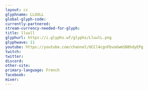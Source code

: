```yaml
---
layout: cc
glyphname: LLUULL
global-glyph-code: 
currently-partnered: 
stream-currency-needed-for-glyph: 
title: lluull
glyphurl: https://i.glyphs.wf/glyphs/LluulL.png
glyphwave: 11
youtube: https://youtube.com/channel/UCCl4cgnFbvoUwmSB8hdyEPg
twitch: 
twitter: 
discord: 
other-site: 
primary-language: French
facebook: 
mixer: 
---
```


